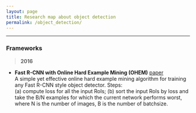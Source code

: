 ```yaml
---
layout: page
title: Research map about object detection
permalink: /object_detection/
---
```


------

### Frameworks

> **2016**

* **Fast R-CNN with Online Hard Example Mining (OHEM)** 
[paper](http://arxiv.org/abs/1604.03540)  
A simple yet effective online hard example mining algorithm for training any Fast R-CNN style object detector. Steps:  
    (a) compute loss for all the input RoIs;
    (b) sort the input RoIs by loss and take the B/N examples for which the current network performs worst, where N is the number of images, B is the number of batchsize.

###

